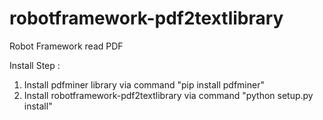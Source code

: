 # robotframework-pdf2textlibrary
Robot Framework read PDF 

Install Step :
1. Install pdfminer library via command "pip install pdfminer"
2. Install robotframework-pdf2textlibrary via command  "python setup.py install"
